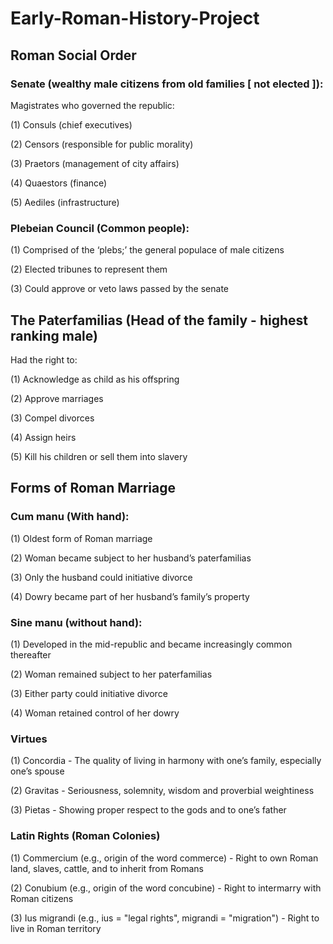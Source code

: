# Early-Roman-History-Project
<h2>Roman Social Order</h2>
<h3>Senate (wealthy male citizens from old families [ not elected ]): </h3>
<p>Magistrates who governed the republic:</p>
<p>(1) Consuls (chief executives)</p>
<p>(2) Censors (responsible for public morality)</p>
<p>(3) Praetors (management of city affairs)</p>
<p>(4) Quaestors (finance)</p>
<p>(5) Aediles (infrastructure)</p>

<h3>Plebeian Council (Common people): </h3>
<p>(1) Comprised of the ‘plebs;’ the general populace of male citizens</p>
<p>(2) Elected tribunes to represent them</p>
<p>(3) Could approve or veto laws passed by the senate</p>

<h2>The Paterfamilias (Head of the family - highest ranking male)</h2>
<p>Had the right to:<p>
<p>(1) Acknowledge as child as his offspring</p>
<p>(2) Approve marriages</p>
<p>(3) Compel divorces</p>
<p>(4) Assign heirs</p>
<p>(5) Kill his children or sell them into slavery</p>

<h2>Forms of Roman Marriage</h2>
<h3>Cum manu (With hand):</h3>
<p>(1) Oldest form of Roman marriage</p>
<p>(2) Woman became subject to her husband’s paterfamilias</p>
<p>(3) Only the husband could initiative divorce</p>
<p>(4) Dowry became part of her husband’s family’s property</p>

<h3>Sine manu (without hand):</h3>
<p>(1) Developed in the mid-republic and became increasingly common thereafter</p>
<p>(2) Woman remained subject to her paterfamilias</p>
<p>(3) Either party could initiative divorce</p>
<p>(4) Woman retained control of her dowry</p>

<h3>Virtues</h3>
<p>(1) Concordia - The quality of living in harmony with one’s family, especially one’s spouse</p>
<p>(2) Gravitas - Seriousness, solemnity, wisdom and proverbial weightiness</p>
<p>(3) Pietas - Showing proper respect to the gods and to one’s father</p>

<h3>Latin Rights (Roman Colonies)</h3>
<p>(1) Commercium (e.g., origin of the word commerce) - Right to own Roman land, slaves, cattle, and to inherit from Romans</p>
<p>(2) Conubium (e.g., origin of the word concubine) - Right to intermarry with Roman citizens</p>
<p>(3) Ius migrandi (e.g., ius = "legal rights", migrandi = "migration") - Right to live in Roman territory</p>
